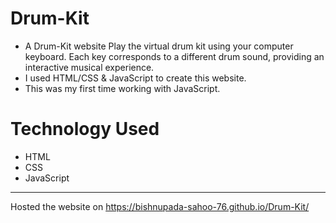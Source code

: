 # Drum-Kit
- A Drum-Kit website Play the virtual drum kit using your computer keyboard.
Each key corresponds to a different drum sound, providing an interactive musical experience. 
- I used HTML/CSS & JavaScript to create this website. 
- This was my first time working with JavaScript.

# Technology Used
- HTML
- CSS
- JavaScript

---
Hosted the website on https://bishnupada-sahoo-76.github.io/Drum-Kit/
